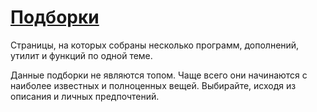 # [Подборки](#compilations)

Страницы, на которых собраны несколько программ, дополнений, утилит и функций
по одной теме.

Данные подборки не являются топом. Чаще всего они начинаются с наиболее
известных и полноценных вещей. Выбирайте, исходя из описания и личных
предпочтений.
